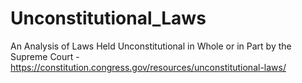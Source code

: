 # Unconstitutional_Laws
An Analysis of Laws Held Unconstitutional in Whole or in Part by the Supreme Court - https://constitution.congress.gov/resources/unconstitutional-laws/
[](https://github.com/ebrodbeck/Unconstitutional_Laws/blob/main/Unconstitutional%20Laws%20by%20State%20and%20Subject%20Matter.png)
